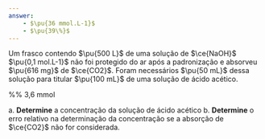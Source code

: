 ```yaml
---
answer: 
    - $\pu{36 mmol.L-1}$
    - $\pu{39\%}$
---
```


Um frasco contendo $\pu{500 L}$ de uma solução de $\ce{NaOH}$ $\pu{0,1 mol.L-1}$ não foi protegido do ar após a padronização e absorveu $\pu{616 mg}$ de $\ce{CO2}$. Foram necessários $\pu{50 mL}$ dessa solução para titular $\pu{100 mL}$ de uma solução de ácido acético.

%% 3,6 mmol

a. **Determine** a concentração da solução de ácido acético
b. **Determine** o erro relativo na determinação da concentração se a absorção de $\ce{CO2}$ não for considerada.
